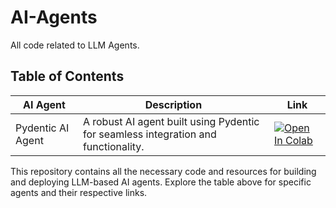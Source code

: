 # AI-Agents

All code related to LLM Agents.

## Table of Contents

| AI Agent           | Description                     | Link  |
|---------------------|---------------------------------|-------|
| Pydentic AI Agent  | A robust AI agent built using Pydentic for seamless integration and functionality. |[<a target="_blank" href="https://colab.research.google.com/drive/1HryjHbOlDV-JOGlFrlXD7q82EMZd6if2?usp=sharing"><img src="https://colab.research.google.com/assets/colab-badge.svg" alt="Open In Colab"/></a>](#) |

This repository contains all the necessary code and resources for building and deploying LLM-based AI agents. Explore the table above for specific agents and their respective links.
